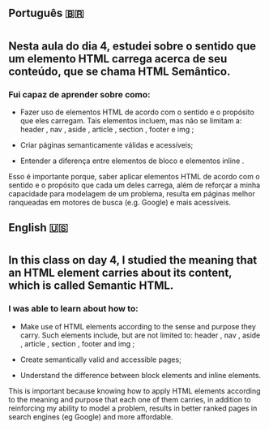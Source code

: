 ## Português 🇧🇷 

#

## Nesta aula do dia 4, estudei sobre o sentido que um elemento HTML carrega acerca de seu conteúdo, que se chama HTML Semântico.

### Fui capaz de aprender sobre como:

- Fazer uso de elementos HTML de acordo com o sentido e o propósito que eles carregam. Tais elementos incluem, mas não se limitam a: header , nav , aside , article , section , footer e img ;

- Criar páginas semanticamente válidas e acessíveis;

- Entender a diferença entre elementos de bloco e elementos inline .

Esso é importante porque, saber aplicar elementos HTML de acordo com o sentido e o propósito que cada um deles carrega, além de reforçar a minha capacidade para modelagem de um problema, resulta em páginas melhor ranqueadas em motores de busca (e.g. Google) e mais acessíveis.

## English 🇺🇸

#

## In this class on day 4, I studied the meaning that an HTML element carries about its content, which is called Semantic HTML.

### I was able to learn about how to:

- Make use of HTML elements according to the sense and purpose they carry. Such elements include, but are not limited to: header , nav , aside , article , section , footer and img ;

- Create semantically valid and accessible pages;

- Understand the difference between block elements and inline elements.

This is important because knowing how to apply HTML elements according to the meaning and purpose that each one of them carries, in addition to reinforcing my ability to model a problem, results in better ranked pages in search engines (eg Google) and more affordable.